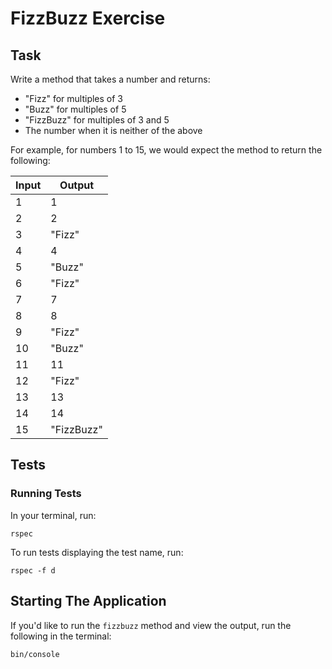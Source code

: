 # FizzBuzz Exercise

## Task

Write a method that takes a number and returns:

- "Fizz" for multiples of 3
- "Buzz" for multiples of 5
- "FizzBuzz" for multiples of 3 and 5
- The number when it is neither of the above

For example, for numbers 1 to 15, we would expect the method to return the following:

| Input | Output     |
| ----- | ---------- |
| 1     | 1          |
| 2     | 2          |
| 3     | "Fizz"     |
| 4     | 4          |
| 5     | "Buzz"     |
| 6     | "Fizz"     |
| 7     | 7          |
| 8     | 8          |
| 9     | "Fizz"     |
| 10    | "Buzz"     |
| 11    | 11         |
| 12    | "Fizz"     |
| 13    | 13         |
| 14    | 14         |
| 15    | "FizzBuzz" |

## Tests

### Running Tests

In your terminal, run:

```
rspec
```

To run tests displaying the test name, run:

```
rspec -f d
```

## Starting The Application

If you'd like to run the `fizzbuzz` method and view the output, run the following in the terminal:

```
bin/console
```
